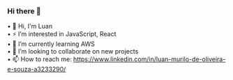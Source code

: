 ### Hi there 👋


• 👋 Hi, I'm Luan <br />
• ⚡ I’m interested in JavaScript, React <br />
• 🌱 I’m currently learning AWS <br />
• 👀 I’m looking to collaborate on new projects <br />
• 📫 How to reach me: https://www.linkedin.com/in/luan-murilo-de-oliveira-e-souza-a3233290/

<!--
**luan-murilo-de-oliveira-e-souza/luan-murilo-de-oliveira-e-souza** is a ✨ _special_ ✨ repository because its `README.md` (this file) appears on your GitHub profile.

Here are some ideas to get you started:

- 🔭 I’m currently working on ...
- 🌱 I’m currently learning ...
- 👯 I’m looking to collaborate on ...
- 🤔 I’m looking for help with ...
- 💬 Ask me about ...
- 📫 How to reach me: ...
- 😄 Pronouns: ...
- ⚡ Fun fact: ...
-->
